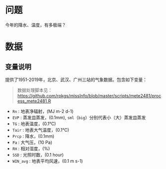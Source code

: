 # 问题

今年的降水、温度，有多极端？


# 数据

## 变量说明

提供了1951-2019年，北京、武汉、广州三站的气象数据。包含如下变量：

> 数据处理脚本见： https://github.com/rpkgs/missInfo/blob/master/scripts/mete2481/process_mete2481.R

- `Rn`      : 地表净辐射，(MJ m-2 d-1)
- `EVP`     : 蒸发皿蒸发，(0.1mm), `sml`（`big`）分别代表小（大）蒸发皿蒸发
- `TG`      : 地表温度，(0.1℃)
- `Tair`    : 地表大气温度，(0.1℃)
- `Prcp`    : 降水，(0.1mm)
- `Pa`      : 大气压，(10 Pa)
- `RH`      : 相对湿度，(%)
- `SSD`     : 光照时数，(0.1 hour)
- `WIN_avg` : 地表平均风速，(0.1 m s-1)
